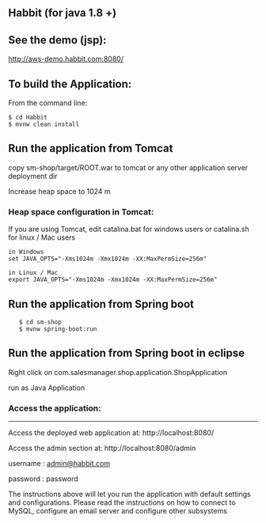 Habbit (for java 1.8 +)
-------------------


See the demo (jsp):
-------------------
http://aws-demo.habbit.com:8080/



To build the Application:
-------------------

From the command line:

	$ cd Habbit
	$ mvnw clean install
	

Run the application from Tomcat 
-------------------
copy sm-shop/target/ROOT.war to tomcat or any other application server deployment dir

Increase heap space to 1024 m

### Heap space configuration in Tomcat:


If you are using Tomcat, edit catalina.bat for windows users or catalina.sh for linux / Mac users

	in Windows
	set JAVA_OPTS="-Xms1024m -Xmx1024m -XX:MaxPermSize=256m" 
	
	in Linux / Mac
	export JAVA_OPTS="-Xms1024m -Xmx1024m -XX:MaxPermSize=256m" 

Run the application from Spring boot 
-------------------

       $ cd sm-shop
       $ mvnw spring-boot:run

Run the application from Spring boot in eclipse
-------------------

Right click on com.salesmanager.shop.application.ShopApplication

run as Java Application

### Access the application:
-------------------

Access the deployed web application at: http://localhost:8080/

Access the admin section at: http://localhost:8080/admin

username : admin@habbit.com

password : password

The instructions above will let you run the application with default settings and configurations.
Please read the instructions on how to connect to MySQL, configure an email server and configure other subsystems

